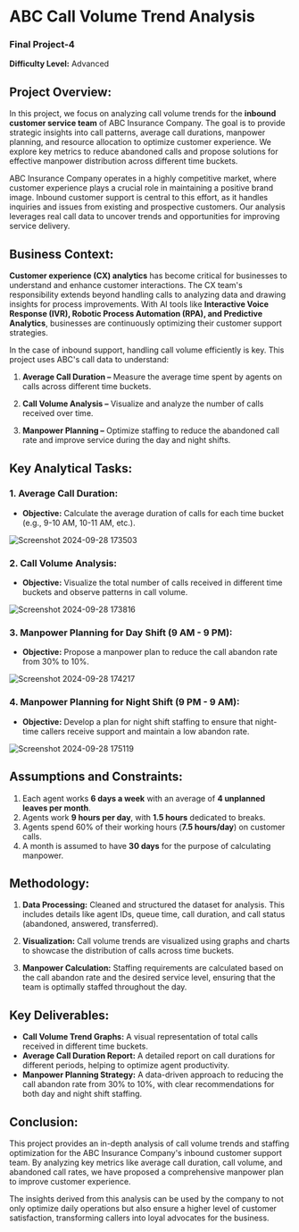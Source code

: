 # ABC Call Volume Trend Analysis

### Final Project-4

__Difficulty Level:__ Advanced

## Project Overview:

In this project, we focus on analyzing call volume trends for the __inbound customer service team__ of ABC Insurance Company. The goal is to provide strategic insights into call patterns, average call durations, manpower planning, and resource allocation to optimize customer experience. We explore key metrics to reduce abandoned calls and propose solutions for effective manpower distribution across different time buckets.

ABC Insurance Company operates in a highly competitive market, where customer experience plays a crucial role in maintaining a positive brand image. Inbound customer support is central to this effort, as it handles inquiries and issues from existing and prospective customers. Our analysis leverages real call data to uncover trends and opportunities for improving service delivery.

## Business Context:

__Customer experience (CX) analytics__ has become critical for businesses to understand and enhance customer interactions. The CX team's responsibility extends beyond handling calls to analyzing data and drawing insights for process improvements. With AI tools like __Interactive Voice Response (IVR), Robotic Process Automation (RPA), and Predictive Analytics__, businesses are continuously optimizing their customer support strategies.

In the case of inbound support, handling call volume efficiently is key. This project uses ABC's call data to understand:

1. __Average Call Duration –__ Measure the average time spent by agents on calls across different time buckets.

2. __Call Volume Analysis –__ Visualize and analyze the number of calls received over time.

3. __Manpower Planning –__ Optimize staffing to reduce the abandoned call rate and improve service during the day and night shifts.

## Key Analytical Tasks:

### 1. Average Call Duration:

- __Objective:__ Calculate the average duration of calls for each time bucket (e.g., 9-10 AM, 10-11 AM, etc.).

![Screenshot 2024-09-28 173503](https://github.com/user-attachments/assets/796b8555-0444-40ac-8fcf-b644eba75b8e)

### 2. Call Volume Analysis:

- __Objective:__ Visualize the total number of calls received in different time buckets and observe patterns in call volume.

![Screenshot 2024-09-28 173816](https://github.com/user-attachments/assets/210f2128-3d37-4aff-9b6f-6270ebc61bbe)

### 3. Manpower Planning for Day Shift (9 AM - 9 PM):

- __Objective:__ Propose a manpower plan to reduce the call abandon rate from 30% to 10%.

![Screenshot 2024-09-28 174217](https://github.com/user-attachments/assets/ff9aa54d-bd2a-4ba4-8fb5-f07e473edafd)

### 4. Manpower Planning for Night Shift (9 PM - 9 AM):

- __Objective:__ Develop a plan for night shift staffing to ensure that night-time callers receive support and maintain a low abandon rate.

![Screenshot 2024-09-28 175119](https://github.com/user-attachments/assets/74585297-6b2e-4e41-a730-cbcebd29e6c3)

## Assumptions and Constraints:

1. Each agent works __6 days a week__ with an average of __4 unplanned leaves per month__.
2. Agents work __9 hours per day__, with __1.5 hours__ dedicated to breaks.
3. Agents spend 60% of their working hours (__7.5 hours/day__) on customer calls.
4. A month is assumed to have __30 days__ for the purpose of calculating manpower.

## Methodology:

1. __Data Processing:__ Cleaned and structured the dataset for analysis. This includes details like agent IDs, queue time, call duration, and call status (abandoned, answered, transferred).

2. __Visualization:__ Call volume trends are visualized using graphs and charts to showcase the distribution of calls across time buckets.
3. __Manpower Calculation:__ Staffing requirements are calculated based on the call abandon rate and the desired service level, ensuring that the team is optimally staffed throughout the day.

## Key Deliverables:
- __Call Volume Trend Graphs:__ A visual representation of total calls received in different time buckets.
- __Average Call Duration Report:__ A detailed report on call durations for different periods, helping to optimize agent productivity.
- __Manpower Planning Strategy:__ A data-driven approach to reducing the call abandon rate from 30% to 10%, with clear recommendations for both day and night shift staffing.

## Conclusion:
This project provides an in-depth analysis of call volume trends and staffing optimization for the ABC Insurance Company's inbound customer support team. By analyzing key metrics like average call duration, call volume, and abandoned call rates, we have proposed a comprehensive manpower plan to improve customer experience.

The insights derived from this analysis can be used by the company to not only optimize daily operations but also ensure a higher level of customer satisfaction, transforming callers into loyal advocates for the business.

